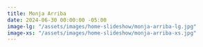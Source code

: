 ```yaml
---
title: Monja Arriba
date: 2024-06-30 00:00:00 -05:00
image-lg: "/assets/images/home-slideshow/monja-arriba-lg.jpg"
image-xs: "/assets/images/home-slideshow/monja-arriba-xs.jpg"
---
```


